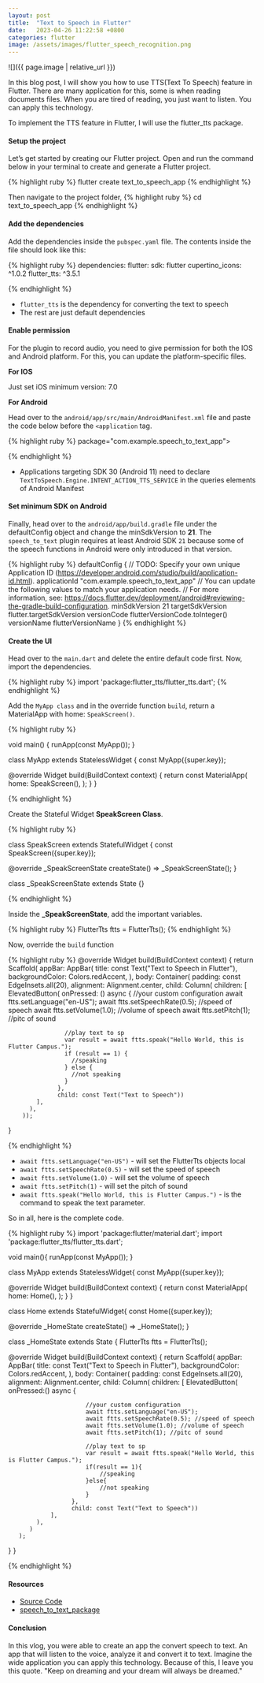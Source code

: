 ```yaml
---
layout: post
title:  "Text to Speech in Flutter"
date:   2023-04-26 11:22:58 +0800
categories: flutter
image: /assets/images/flutter_speech_recognition.png
---
```


![]({{ page.image | relative_url }})

In this blog post, I will show you how to use TTS(Text To Speech) feature in Flutter. There are many application for this, some is when reading documents files. When you are tired of reading, you just want to listen. You can apply this technology.

To implement the TTS feature in Flutter, I will use the flutter_tts package. 

#### **Setup the project**

Let’s get started by creating our Flutter project. Open and run the command below in your terminal to create and generate a Flutter project.

{% highlight ruby %}
flutter create text_to_speech_app
{% endhighlight %}

Then navigate to the project folder,
{% highlight ruby %}
cd text_to_speech_app
{% endhighlight %}


#### **Add the dependencies**

Add the dependencies inside the `pubspec.yaml` file.
The contents inside the file should look like this:

{% highlight ruby %}
dependencies:
 flutter:
   sdk: flutter
 cupertino_icons: ^1.0.2
 flutter_tts: ^3.5.1

{% endhighlight %}

- `flutter_tts` is the dependency for converting the text to speech
- The rest are just default dependencies


#### **Enable permission**

For the plugin to record audio, you need to give permission for both the IOS and Android platform. For this, you can update the platform-specific files.


**For IOS**

Just set iOS minimum version: 7.0

**For Android**

Head over to the `android/app/src/main/AndroidManifest.xml` file and paste the code below before the `<application` tag.

{% highlight ruby %}
package="com.example.speech_to_text_app">
  <queries>
  <intent>
        <action android:name="android.intent.action.TTS_SERVICE" />
  </intent>
  </queries>
  <application
       android:label="speech_to_text_app"
       android:name="${applicationName}"
       android:icon="@mipmap/ic_launcher">

{% endhighlight %}

- Applications targeting SDK 30 (Android 11) need to declare `TextToSpeech.Engine.INTENT_ACTION_TTS_SERVICE` in the queries elements of Android Manifest 



#### **Set minimum SDK on Android**

Finally, head over to the `android/app/build.gradle` file under the defaultConfig object and change the minSdkVersion to **21**. The `speech_to_text` plugin requires at least Android SDK `21` because some of the speech functions in Android were only introduced in that version.

{% highlight ruby %}
   defaultConfig {
       // TODO: Specify your own unique Application ID (https://developer.android.com/studio/build/application-id.html).
       applicationId "com.example.speech_to_text_app"
       // You can update the following values to match your application needs.
       // For more information, see: https://docs.flutter.dev/deployment/android#reviewing-the-gradle-build-configuration.
       minSdkVersion 21 
       targetSdkVersion flutter.targetSdkVersion
       versionCode flutterVersionCode.toInteger()
       versionName flutterVersionName
   }
{% endhighlight %}


#### **Create the UI**

Head over to the `main.dart` and delete the entire default code first. Now, import the dependencies.

{% highlight ruby %}
import 'package:flutter_tts/flutter_tts.dart';
{% endhighlight %}

Add the `MyApp class` and in the override function `build`, return a MaterialApp with home: `SpeakScreen()`.

{% highlight ruby %}

void main() {
  runApp(const MyApp());
}

class MyApp extends StatelessWidget {
  const MyApp({super.key});

  @override
  Widget build(BuildContext context) {
    return const MaterialApp(
      home: SpeakScreen(),
    );
  }
}

{% endhighlight %}


Create the Stateful Widget **SpeakScreen Class**.

{% highlight ruby %}

class SpeakScreen extends StatefulWidget {
  const SpeakScreen({super.key});

  @override
  _SpeakScreenState createState() => _SpeakScreenState();
}

class _SpeakScreenState extends State<SpeakScreen> {}

{% endhighlight %}

Inside the **_SpeakScreenState**, add the important variables.

{% highlight ruby %}
FlutterTts ftts = FlutterTts();
{% endhighlight %}

Now, override the `build` function


{% highlight ruby %}
    @override
  Widget build(BuildContext context) {
    return Scaffold(
        appBar: AppBar(
          title: const Text("Text to Speech in Flutter"),
          backgroundColor: Colors.redAccent,
        ),
        body: Container(
          padding: const EdgeInsets.all(20),
          alignment: Alignment.center,
          child: Column(
            children: [
              ElevatedButton(
                  onPressed: () async {
                    //your custom configuration
                    await ftts.setLanguage("en-US");
                    await ftts.setSpeechRate(0.5); //speed of speech
                    await ftts.setVolume(1.0); //volume of speech
                    await ftts.setPitch(1); //pitc of sound

                    //play text to sp
                    var result = await ftts.speak("Hello World, this is Flutter Campus.");
                    if (result == 1) {
                      //speaking
                    } else {
                      //not speaking
                    }
                  },
                  child: const Text("Text to Speech"))
            ],
          ),
        ));
  }

{% endhighlight %}

- `await ftts.setLanguage("en-US")` - will set the FlutterTts objects local
- `await ftts.setSpeechRate(0.5)` - will set the speed of speech
- `await ftts.setVolume(1.0)` - will set the volume of speech
- `await ftts.setPitch(1)` - will set the pitch of sound
- `await ftts.speak("Hello World, this is Flutter Campus.")` - is the command to speak the text parameter.

So in all, here is the complete code.

{% highlight ruby %}
import 'package:flutter/material.dart';
import 'package:flutter_tts/flutter_tts.dart';

void main(){
  runApp(const MyApp());
}

class MyApp extends StatelessWidget{
  const MyApp({super.key});

  @override
  Widget build(BuildContext context) {
    return const MaterialApp(
      home: Home(),
    );
  }
}

class Home extends StatefulWidget{
  const Home({super.key});

  @override
  _HomeState createState() => _HomeState();
}

class _HomeState extends State<Home> { 
  FlutterTts ftts = FlutterTts();

  @override
  Widget build(BuildContext context) { 
    return  Scaffold(
          appBar: AppBar(
            title: const Text("Text to Speech in Flutter"),
            backgroundColor: Colors.redAccent,
          ),
          body: Container( 
            padding: const EdgeInsets.all(20),
            alignment: Alignment.center,
            child: Column(
                children: [
                    ElevatedButton(
                      onPressed:() async {

                          //your custom configuration
                          await ftts.setLanguage("en-US");
                          await ftts.setSpeechRate(0.5); //speed of speech
                          await ftts.setVolume(1.0); //volume of speech
                          await ftts.setPitch(1); //pitc of sound

                          //play text to sp
                          var result = await ftts.speak("Hello World, this is Flutter Campus.");
                          if(result == 1){
                              //speaking
                          }else{
                              //not speaking
                          }
                      }, 
                      child: const Text("Text to Speech"))
                ],
            ),
          )
       );
  }
}

{% endhighlight %}

#### **Resources**
- [Source Code][source-code]
- [speech_to_text_package][text-to-speech-package]

[source-code]: https://drive.google.com/file/d/18jhvBnboy_0QubL970m4ShuhlWTFGzv7/view?usp=sharing
[text-to-speech-package]: https://pub.dev/packages/text_to_speech

#### **Conclusion**
In this vlog, you were able to create an app the convert speech to text. An app that will listen to the voice, analyze it and convert it to text.
Imagine the wide application you can apply this technology. Because of this, I leave you this quote. "Keep on dreaming and your dream will always be dreamed."